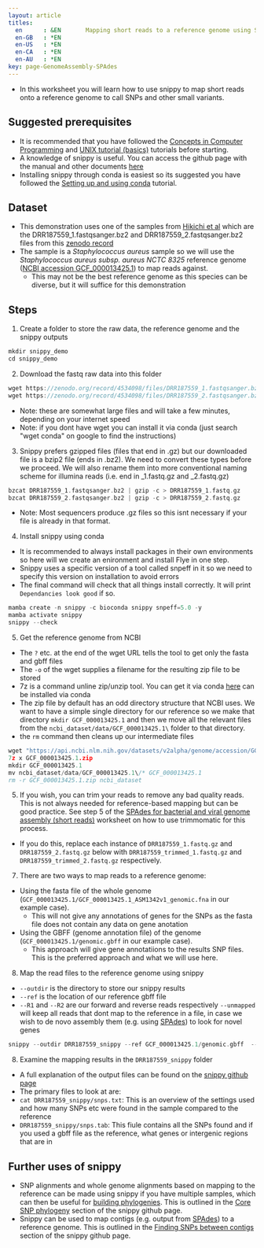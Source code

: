 ```yaml
---
layout: article
titles:
  en      : &EN       Mapping short reads to a reference genome using Snippy
  en-GB   : *EN
  en-US   : *EN
  en-CA   : *EN
  en-AU   : *EN
key: page-GenomeAssembly-SPAdes
---
```


*	In this worksheet you will learn how to use snippy to map short reads onto a reference genome to call SNPs and other small variants.

## Suggested prerequisites
* It is recommended that you have followed the [Concepts in Computer Programming](https://conmeehan.github.io/PathogenDataCourse/ConceptsInComputerProgramming) and [UNIX tutorial (basics)](https://conmeehan.github.io/UNIXtutorial) tutorials before starting.
* A knowledge of snippy is useful. You can access the github page with the manual and other documents [here](https://github.com/tseemann/snippy)
* Installing snippy through conda is easiest so its suggested you have followed the [Setting up and using conda](https://conmeehan.github.io/PathogenDataCourse/CondaInstallAndUse) tutorial.

## Dataset
*	This demonstration uses one of the samples from [Hikichi et al](https://journals.asm.org/doi/10.1128/MRA.01212-19) which are the DRR187559_1.fastqsanger.bz2 and DRR187559_2.fastqsanger.bz2 files from this [zenodo record](https://zenodo.org/record/4534098)
* The sample is a *Staphylococcus aureus* sample so we will use the *Staphylococcus aureus subsp. aureus NCTC 8325* reference genome ([NCBI accession GCF_000013425.1](https://www.ncbi.nlm.nih.gov/datasets/genome/GCF_000013425.1/)) to map reads against.
  * This may not be the best reference genome as this species can be diverse, but it will suffice for this demonstration

## Steps
1. Create a folder to store the raw data, the reference genome and the snippy outputs
```c
mkdir snippy_demo
cd snippy_demo
```
2. Download the fastq raw data into this folder
```c
wget https://zenodo.org/record/4534098/files/DRR187559_1.fastqsanger.bz2
wget https://zenodo.org/record/4534098/files/DRR187559_2.fastqsanger.bz2
```
* Note: these are somewhat large files and will take a few minutes, depending on your internet speed
* Note: if you dont have wget you can install it via conda (just search "wget conda" on google to find the instructions)

3. Snippy prefers gzipped files (files that end in .gz) but our downloaded file is a bzip2 file (ends in .bz2). We need to convert these types before we proceed. We will also rename them into more conventional naming scheme for illumina reads (i.e. end in _1.fastq.gz and _2.fastq.gz)
```c
bzcat DRR187559_1.fastqsanger.bz2 | gzip -c > DRR187559_1.fastq.gz
bzcat DRR187559_2.fastqsanger.bz2 | gzip -c > DRR187559_2.fastq.gz
```
* Note: Most sequencers produce .gz files so this isnt necessary if your file is already in that format.

4. Install snippy using conda
  * It is recommended to always install packages in their own environments so here will we create an enironment and install Flye in one step. 
  * Snippy uses a specific version of a tool called snpeff in it so we need to specify this version on installation to avoid errors
  * The final command will check that all things install correctly. It will print `Dependancies look good` if so.
```c
mamba create -n snippy -c bioconda snippy snpeff=5.0 -y
mamba activate snippy
snippy --check
```

5. Get the reference genome from NCBI
* The `?` etc. at the end of the wget URL tells the tool to get only the fasta and gbff files
* The `-o` of the wget supplies a filename for the resulting zip file to be stored
* 7z is a command unline zip/unzip tool. You can get it via conda [here](https://anaconda.org/bioconda/p7zip) can be installed via conda
* The zip file by default has an odd directory structure that NCBI uses. We want to have a simple single directory for our reference so we make that directory `mkdir GCF_000013425.1` and then we move all the relevant files from the `ncbi_dataset/data/GCF_000013425.1\` folder to that directory.
* the `rm` command then cleans up our intermediate files

```c
wget "https://api.ncbi.nlm.nih.gov/datasets/v2alpha/genome/accession/GCF_000013425.1/download?include_annotation_type=GENOME_FASTA,GENOME_GBFF" -O GCF_000013425.1.zip
7z x GCF_000013425.1.zip
mkdir GCF_000013425.1
mv ncbi_dataset/data/GCF_000013425.1\/* GCF_000013425.1
rm -r GCF_000013425.1.zip ncbi_dataset
```

5. If you wish, you can trim your reads to remove any bad quality reads. This is not always needed for reference-based mapping but can be good practice. See step 5 of the [SPAdes for bacterial and viral genome assembly (short reads)](https://conmeehan.github.io/PathogenDataCourse/Worksheets/GenomeAssembly_SPAdes) worksheet on how to use trimmomatic for this process. 
* If you do this, replace each instance of `DRR187559_1.fastq.gz` and `DRR187559_2.fastq.gz` below with `DRR187559_trimmed_1.fastq.gz` and `DRR187559_trimmed_2.fastq.gz` respectively.

7. There are two ways to map reads to a reference genome:
 * Using the fasta file of the whole genome (`GCF_000013425.1/GCF_000013425.1_ASM1342v1_genomic.fna` in our example case).
    * This will not give any annotations of genes for the SNPs as the fasta file does not contain any data on gene anotation
 * Using the GBFF (genome annotation file) of the genome (`GCF_000013425.1/genomic.gbff` in our example case).  
    * This approach will give gene annotatiions to the results SNP files. This is the preferred approach and what we will use here.

8. Map the read files to the reference genome using snippy 
* `--outdir` is the directory to store our snippy results
* `--ref` is the location of our reference gbff file
* `--R1` and `--R2` are our forward and reverse reads respectively
`--unmapped` will keep all reads that dont map to the reference in a file, in case we wish to de novo assembly them (e.g. using [SPAdes](https://conmeehan.github.io/PathogenDataCourse/Worksheets/GenomeAssembly_SPAdes)) to look for novel genes
```c
snippy --outdir DRR187559_snippy --ref GCF_000013425.1/genomic.gbff  --R1 DRR187559_1.fastq.gz --R2 DRR187559_2.fastq.gz --unmapped
```

8. Examine the mapping results in the `DRR187559_snippy` folder
* A full explanation of the output files can be found on the [snippy github page](https://github.com/tseemann/snippy)
* The primary files to look at are:
* `cat DRR187559_snippy/snps.txt`: This is an overview of the settings used and how many SNPs etc were found in the sample compared to the reference
* `DRR187559_snippy/snps.tab`: This fiule contains all the SNPs found and if you used a gbff file as the reference, what genes or intergenic regions that are in


## Further uses of snippy
* SNP alignments and whole genome alignments based on mapping to the reference can be made using snippy if you have multiple samples, which can then be useful for [building phylogenies](https://conmeehan.github.io/PathogenDataCourse/IntroToPhylogenetics). This is outlined in the [Core SNP phylogeny](https://github.com/tseemann/snippy#core-snp-phylogeny) section of the snippy github page. 
* Snippy can be used to map contigs (e.g. output from [SPAdes](https://conmeehan.github.io/PathogenDataCourse/Worksheets/GenomeAssembly_SPAdes)) to a reference genome. This is outlined in the [Finding SNPs between contigs](https://github.com/tseemann/snippy#finding-snps-between-contigs) section of the snippy github page. 